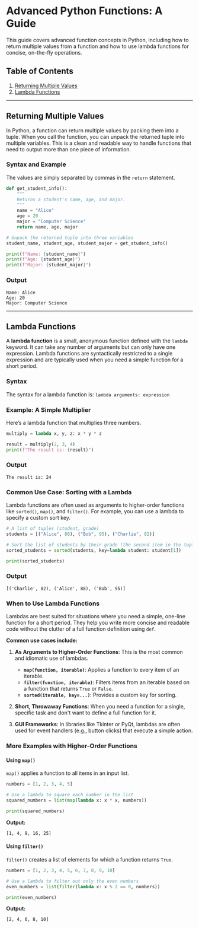# Advanced Python Functions: A Guide

This guide covers advanced function concepts in Python, including how to return multiple values from a function and how to use lambda functions for concise, on-the-fly operations.

## Table of Contents

1. [Returning Multiple Values](#returning-multiple-values)
2. [Lambda Functions](#lambda-functions)

---

## Returning Multiple Values

In Python, a function can return multiple values by packing them into a tuple. When you call the function, you can unpack the returned tuple into multiple variables. This is a clean and readable way to handle functions that need to output more than one piece of information.

### Syntax and Example

The values are simply separated by commas in the `return` statement.

```python
def get_student_info():
    """
    Returns a student's name, age, and major.
    """
    name = "Alice"
    age = 20
    major = "Computer Science"
    return name, age, major

# Unpack the returned tuple into three variables
student_name, student_age, student_major = get_student_info()

print(f"Name: {student_name}")
print(f"Age: {student_age}")
print(f"Major: {student_major}")
```

### Output

```
Name: Alice
Age: 20
Major: Computer Science
```

---

## Lambda Functions

A **lambda function** is a small, anonymous function defined with the `lambda` keyword. It can take any number of arguments but can only have one expression. Lambda functions are syntactically restricted to a single expression and are typically used when you need a simple function for a short period.

### Syntax

The syntax for a lambda function is:
`lambda arguments: expression`

### Example: A Simple Multiplier

Here’s a lambda function that multiplies three numbers.

```python
multiply = lambda x, y, z: x * y * z

result = multiply(2, 3, 4)
print(f"The result is: {result}")
```

### Output

```
The result is: 24
```

### Common Use Case: Sorting with a Lambda

Lambda functions are often used as arguments to higher-order functions like `sorted()`, `map()`, and `filter()`. For example, you can use a lambda to specify a custom sort key.

```python
# A list of tuples (student, grade)
students = [("Alice", 88), ("Bob", 95), ("Charlie", 82)]

# Sort the list of students by their grade (the second item in the tuple)
sorted_students = sorted(students, key=lambda student: student[1])

print(sorted_students)
```

### Output

```
[('Charlie', 82), ('Alice', 88), ('Bob', 95)]
```

### When to Use Lambda Functions

Lambdas are best suited for situations where you need a simple, one-line function for a short period. They help you write more concise and readable code without the clutter of a full function definition using `def`.

**Common use cases include:**

1.  **As Arguments to Higher-Order Functions**: This is the most common and idiomatic use of lambdas.

    - **`map(function, iterable)`**: Applies a function to every item of an iterable.
    - **`filter(function, iterable)`**: Filters items from an iterable based on a function that returns `True` or `False`.
    - **`sorted(iterable, key=...)`**: Provides a custom key for sorting.

2.  **Short, Throwaway Functions**: When you need a function for a single, specific task and don't want to define a full function for it.

3.  **GUI Frameworks**: In libraries like Tkinter or PyQt, lambdas are often used for event handlers (e.g., button clicks) that execute a simple action.

### More Examples with Higher-Order Functions

#### Using `map()`

`map()` applies a function to all items in an input list.

```python
numbers = [1, 2, 3, 4, 5]

# Use a lambda to square each number in the list
squared_numbers = list(map(lambda x: x * x, numbers))

print(squared_numbers)
```

**Output:**

```
[1, 4, 9, 16, 25]
```

#### Using `filter()`

`filter()` creates a list of elements for which a function returns `True`.

```python
numbers = [1, 2, 3, 4, 5, 6, 7, 8, 9, 10]

# Use a lambda to filter out only the even numbers
even_numbers = list(filter(lambda x: x % 2 == 0, numbers))

print(even_numbers)
```

**Output:**

```
[2, 4, 6, 8, 10]
```
